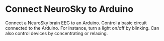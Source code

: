 # Connect NeuroSky to Arduino

Connect a NeuroSky brain EEG to an Arduino.  Control a basic circuit connected to the Arduino.  For instance, turn a light on/off by blinking.  Can also control devices by concentrating or relaxing.
